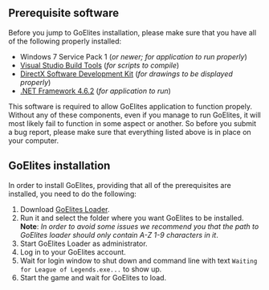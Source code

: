 ## Prerequisite software
Before you jump to GoElites installation, please make sure that you have all of the following properly installed:
- Windows 7 Service Pack 1 (*or newer; for application to run properly*)
- [Visual Studio Build Tools](https://www.visualstudio.com/thank-you-downloading-visual-studio/?sku=BuildTools&rel=15#) (*for scripts to compile*)
- [DirectX Software Development Kit](https://www.microsoft.com/en-us/download/confirmation.aspx?id=6812) (*for drawings to be displayed properly*)
- [.NET Framework 4.6.2](https://download.microsoft.com/download/E/F/D/EFD52638-B804-4865-BB57-47F4B9C80269/NDP462-DevPack-KB3151934-ENU.exe) (*for application to run*)

This software is required to allow GoElites application to function propely. Without any of these components, even if you manage to run GoElites, it will most likely fail to function in some aspect or another. So before you submit a bug report, please make sure that everything listed above is in place on your computer.

## GoElites installation
In order to install GoElites, providing that all of the prerequisites are installed, you need to do the following:
1. Download [GoElites Loader](https://goelites.net/index.php?/forum/17-download-goelites/).
2. Run it and select the folder where you want GoElites to be installed. 
**Note**: *In order to avoid some issues we recommend you that the path to GoElites loader should only contain A-Z 1-9 characters in it*.
3. Start GoElites Loader as administrator.
4. Log in to your GoElites account.
5. Wait for login window to shut down and command line with text ``Waiting for League of Legends.exe...`` to show up.
6. Start the game and wait for GoElites to load.